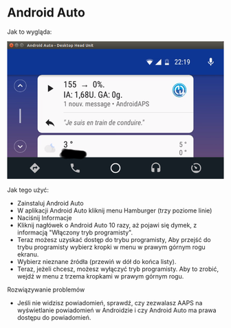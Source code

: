 # Android Auto

Jak to wygląda:

![Screenshot 1](../images/Android-auto1.png)

Jak tego użyć:

* Zainstaluj Android Auto
* W aplikacji Android Auto kliknij menu Hamburger (trzy poziome linie)
* Naciśnij Informacje
* Kliknij nagłówek o Android Auto 10 razy, aż pojawi się dymek, z informacją "Włączony tryb programisty".
* Teraz możesz uzyskać dostęp do trybu programisty, Aby przejść do trybu programisty wybierz kropki w menu w prawym górnym rogu ekranu.
* Wybierz nieznane źródła (przewiń w dół do końca listy).
* Teraz, jeżeli chcesz, możesz wyłączyć tryb programisty. Aby to zrobić, wejdź w menu z trzema kropkami w prawym górnym rogu.

Rozwiązywanie problemów

* Jeśli nie widzisz powiadomień, sprawdź, czy zezwalasz AAPS na wyświetlanie powiadomień w Androidzie i czy Android Auto ma prawa dostępu do powiadomień.